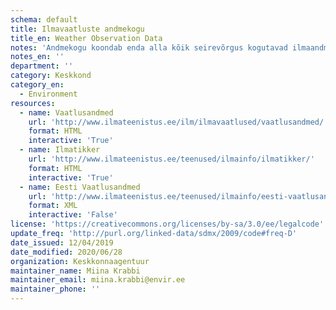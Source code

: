 ```yaml
---
schema: default
title: Ilmavaatluste andmekogu
title_en: Weather Observation Data
notes: 'Andmekogu koondab enda alla kõik seirevõrgus kogutavad ilmaandmed (nii meteoroloogilised kui ka hüdroloogilised).'
notes_en: ''
department: ''
category: Keskkond
category_en:
  - Environment
resources:
  - name: Vaatlusandmed
    url: 'http://www.ilmateenistus.ee/ilm/ilmavaatlused/vaatlusandmed/'
    format: HTML
    interactive: 'True'
  - name: Ilmatikker
    url: 'http://www.ilmateenistus.ee/teenused/ilmainfo/ilmatikker/'
    format: HTML
    interactive: 'True'
  - name: Eesti Vaatlusandmed
    url: 'http://www.ilmateenistus.ee/teenused/ilmainfo/eesti-vaatlusandmed-xml/'
    format: XML
    interactive: 'False'
license: 'https://creativecommons.org/licenses/by-sa/3.0/ee/legalcode'
update_freq: 'http://purl.org/linked-data/sdmx/2009/code#freq-D'
date_issued: 12/04/2019
date_modified: 2020/06/28
organization: Keskkonnaagentuur
maintainer_name: Miina Krabbi
maintainer_email: miina.krabbi@envir.ee
maintainer_phone: ''
---
```

